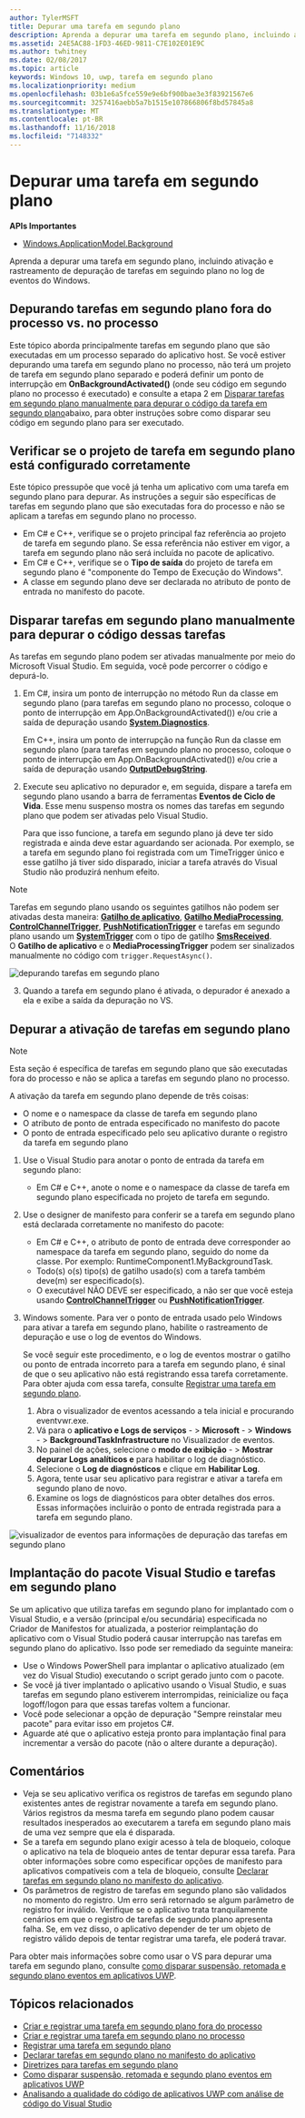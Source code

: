 ```yaml
---
author: TylerMSFT
title: Depurar uma tarefa em segundo plano
description: Aprenda a depurar uma tarefa em segundo plano, incluindo ativação e rastreamento de depuração de tarefas em seguindo plano no log de eventos do Windows.
ms.assetid: 24E5AC88-1FD3-46ED-9811-C7E102E01E9C
ms.author: twhitney
ms.date: 02/08/2017
ms.topic: article
keywords: Windows 10, uwp, tarefa em segundo plano
ms.localizationpriority: medium
ms.openlocfilehash: 03b1e6a5fce559e9e6bf900bae3e3f83921567e6
ms.sourcegitcommit: 3257416aebb5a7b1515e107866806f8bd57845a8
ms.translationtype: MT
ms.contentlocale: pt-BR
ms.lasthandoff: 11/16/2018
ms.locfileid: "7148332"
---
```

# <a name="debug-a-background-task"></a>Depurar uma tarefa em segundo plano


**APIs Importantes**
-   [Windows.ApplicationModel.Background](https://msdn.microsoft.com/library/windows/apps/br224847)

Aprenda a depurar uma tarefa em segundo plano, incluindo ativação e rastreamento de depuração de tarefas em seguindo plano no log de eventos do Windows.

## <a name="debugging-out-of-process-vs-in-process-background-tasks"></a>Depurando tarefas em segundo plano fora do processo vs. no processo
Este tópico aborda principalmente tarefas em segundo plano que são executadas em um processo separado do aplicativo host. Se você estiver depurando uma tarefa em segundo plano no processo, não terá um projeto de tarefa em segundo plano separado e poderá definir um ponto de interrupção em **OnBackgroundActivated()** (onde seu código em segundo plano no processo é executado) e consulte a etapa 2 em [Disparar tarefas em segundo plano manualmente para depurar o código da tarefa em segundo plano](#trigger-background-tasks-manually-to-debug-background-task-code)abaixo, para obter instruções sobre como disparar seu código em segundo plano para ser executado.

## <a name="make-sure-the-background-task-project-is-set-up-correctly"></a>Verificar se o projeto de tarefa em segundo plano está configurado corretamente

Este tópico pressupõe que você já tenha um aplicativo com uma tarefa em segundo plano para depurar. As instruções a seguir são específicas de tarefas em segundo plano que são executadas fora do processo e não se aplicam a tarefas em segundo plano no processo.

-   Em C# e C++, verifique se o projeto principal faz referência ao projeto de tarefa em segundo plano. Se essa referência não estiver em vigor, a tarefa em segundo plano não será incluída no pacote de aplicativo.
-   Em C# e C++, verifique se o **Tipo de saída** do projeto de tarefa em segundo plano é "componente do Tempo de Execução do Windows".
-   A classe em segundo plano deve ser declarada no atributo de ponto de entrada no manifesto do pacote.

## <a name="trigger-background-tasks-manually-to-debug-background-task-code"></a>Disparar tarefas em segundo plano manualmente para depurar o código dessas tarefas

As tarefas em segundo plano podem ser ativadas manualmente por meio do Microsoft Visual Studio. Em seguida, você pode percorrer o código e depurá-lo.

1.  Em C#, insira um ponto de interrupção no método Run da classe em segundo plano (para tarefas em segundo plano no processo, coloque o ponto de interrupção em App.OnBackgroundActivated()) e/ou crie a saída de depuração usando [**System.Diagnostics**](https://msdn.microsoft.com/library/windows/apps/xaml/hh441592.aspx).

    Em C++, insira um ponto de interrupção na função Run da classe em segundo plano (para tarefas em segundo plano no processo, coloque o ponto de interrupção em App.OnBackgroundActivated()) e/ou crie a saída de depuração usando [**OutputDebugString**](https://msdn.microsoft.com/library/windows/desktop/aa363362).

2.  Execute seu aplicativo no depurador e, em seguida, dispare a tarefa em segundo plano usando a barra de ferramentas **Eventos de Ciclo de Vida**. Esse menu suspenso mostra os nomes das tarefas em segundo plano que podem ser ativadas pelo Visual Studio.

    Para que isso funcione, a tarefa em segundo plano já deve ter sido registrada e ainda deve estar aguardando ser acionada. Por exemplo, se a tarefa em segundo plano foi registrada com um TimeTrigger único e esse gatilho já tiver sido disparado, iniciar a tarefa através do Visual Studio não produzirá nenhum efeito.

> [!Note]
> Tarefas em segundo plano usando os seguintes gatilhos não podem ser ativadas desta maneira: [**Gatilho de aplicativo**](https://msdn.microsoft.com/library/windows/apps/windows.applicationmodel.background.applicationtrigger.aspx), [**Gatilho MediaProcessing**](https://msdn.microsoft.com/library/windows/apps/windows.applicationmodel.background.mediaprocessingtrigger.aspx),  [**ControlChannelTrigger**](https://msdn.microsoft.com/library/windows/apps/hh701032),  [**PushNotificationTrigger**](https://msdn.microsoft.com/library/windows/apps/hh700543) e tarefas em segundo plano usando um [**SystemTrigger**](https://msdn.microsoft.com/library/windows/apps/br224838) com o tipo de gatilho [**SmsReceived**](https://msdn.microsoft.com/library/windows/apps/br224839).  
> O **Gatilho de aplicativo** e o **MediaProcessingTrigger** podem ser sinalizados manualmente no código com `trigger.RequestAsync()`.

![depurando tarefas em segundo plano](images/debugging-activation.png)

3.  Quando a tarefa em segundo plano é ativada, o depurador é anexado a ela e exibe a saída da depuração no VS.

## <a name="debug-background-task-activation"></a>Depurar a ativação de tarefas em segundo plano

> [!NOTE]
> Esta seção é específica de tarefas em segundo plano que são executadas fora do processo e não se aplica a tarefas em segundo plano no processo.

A ativação da tarefa em segundo plano depende de três coisas:

-   O nome e o namespace da classe de tarefa em segundo plano
-   O atributo de ponto de entrada especificado no manifesto do pacote
-   O ponto de entrada especificado pelo seu aplicativo durante o registro da tarefa em segundo plano

1.  Use o Visual Studio para anotar o ponto de entrada da tarefa em segundo plano:

    -   Em C# e C++, anote o nome e o namespace da classe de tarefa em segundo plano especificada no projeto de tarefa em segundo.

2.  Use o designer de manifesto para conferir se a tarefa em segundo plano está declarada corretamente no manifesto do pacote:

    -   Em C# e C++, o atributo de ponto de entrada deve corresponder ao namespace da tarefa em segundo plano, seguido do nome da classe. Por exemplo: RuntimeComponent1.MyBackgroundTask.
    -   Todo(s) o(s) tipo(s) de gatilho usado(s) com a tarefa também deve(m) ser especificado(s).
    -   O executável NÃO DEVE ser especificado, a não ser que você esteja usando [**ControlChannelTrigger**](https://msdn.microsoft.com/library/windows/apps/hh701032) ou [**PushNotificationTrigger**](https://msdn.microsoft.com/library/windows/apps/hh700543).

3.  Windows somente. Para ver o ponto de entrada usado pelo Windows para ativar a tarefa em segundo plano, habilite o rastreamento de depuração e use o log de eventos do Windows.

    Se você seguir este procedimento, e o log de eventos mostrar o gatilho ou ponto de entrada incorreto para a tarefa em segundo plano, é sinal de que o seu aplicativo não está registrando essa tarefa corretamente. Para obter ajuda com essa tarefa, consulte [Registrar uma tarefa em segundo plano](register-a-background-task.md).

    1.  Abra o visualizador de eventos acessando a tela inicial e procurando eventvwr.exe.
    2.  Vá para o **aplicativo e Logs de serviços**  - &gt; **Microsoft**  - &gt; **Windows**  - &gt; **BackgroundTaskInfrastructure** no Visualizador de eventos.
    3.  No painel de ações, selecione o **modo de exibição**  - &gt; **Mostrar depurar Logs analíticos e** para habilitar o log de diagnóstico.
    4.  Selecione o **Log de diagnósticos** e clique em **Habilitar Log**.
    5.  Agora, tente usar seu aplicativo para registrar e ativar a tarefa em segundo plano de novo.
    6.  Examine os logs de diagnósticos para obter detalhes dos erros. Essas informações incluirão o ponto de entrada registrada para a tarefa em segundo plano.

![visualizador de eventos para informações de depuração das tarefas em segundo plano](images/event-viewer.png)

## <a name="background-tasks-and-visual-studio-package-deployment"></a>Implantação do pacote Visual Studio e tarefas em segundo plano

Se um aplicativo que utiliza tarefas em segundo plano for implantado com o Visual Studio, e a versão (principal e/ou secundária) especificada no Criador de Manifestos for atualizada, a posterior reimplantação do aplicativo com o Visual Studio poderá causar interrupção nas tarefas em segundo plano do aplicativo. Isso pode ser remediado da seguinte maneira:

-   Use o Windows PowerShell para implantar o aplicativo atualizado (em vez do Visual Studio) executando o script gerado junto com o pacote.
-   Se você já tiver implantado o aplicativo usando o Visual Studio, e suas tarefas em segundo plano estiverem interrompidas, reinicialize ou faça logoff/logon para que essas tarefas voltem a funcionar.
-   Você pode selecionar a opção de depuração "Sempre reinstalar meu pacote" para evitar isso em projetos C#.
-   Aguarde até que o aplicativo esteja pronto para implantação final para incrementar a versão do pacote (não o altere durante a depuração).

## <a name="remarks"></a>Comentários

-   Veja se seu aplicativo verifica os registros de tarefas em segundo plano existentes antes de registrar novamente a tarefa em segundo plano. Vários registros da mesma tarefa em segundo plano podem causar resultados inesperados ao executarem a tarefa em segundo plano mais de uma vez sempre que ela é disparada.
-   Se a tarefa em segundo plano exigir acesso à tela de bloqueio, coloque o aplicativo na tela de bloqueio antes de tentar depurar essa tarefa. Para obter informações sobre como especificar opções de manifesto para aplicativos compatíveis com a tela de bloqueio, consulte [Declarar tarefas em segundo plano no manifesto do aplicativo](declare-background-tasks-in-the-application-manifest.md).
-   Os parâmetros de registro de tarefas em segundo plano são validados no momento do registro. Um erro será retornado se algum parâmetro de registro for inválido. Verifique se o aplicativo trata tranquilamente cenários em que o registro de tarefas de segundo plano apresenta falha. Se, em vez disso, o aplicativo depender de ter um objeto de registro válido depois de tentar registrar uma tarefa, ele poderá travar.

Para obter mais informações sobre como usar o VS para depurar uma tarefa em segundo plano, consulte [como disparar suspensão, retomada e segundo plano eventos em aplicativos UWP](https://msdn.microsoft.com/library/windows/apps/xaml/hh974425.aspx).

## <a name="related-topics"></a>Tópicos relacionados

* [Criar e registrar uma tarefa em segundo plano fora do processo](create-and-register-a-background-task.md)
* [Criar e registrar uma tarefa em segundo plano no processo](create-and-register-an-inproc-background-task.md)
* [Registrar uma tarefa em segundo plano](register-a-background-task.md)
* [Declarar tarefas em segundo plano no manifesto do aplicativo](declare-background-tasks-in-the-application-manifest.md)
* [Diretrizes para tarefas em segundo plano](guidelines-for-background-tasks.md)
* [Como disparar suspensão, retomada e segundo plano eventos em aplicativos UWP](https://msdn.microsoft.com/library/windows/apps/xaml/hh974425.aspx)
* [Analisando a qualidade do código de aplicativos UWP com análise de código do Visual Studio](https://msdn.microsoft.com/library/windows/apps/xaml/hh441471.aspx)

 

 
